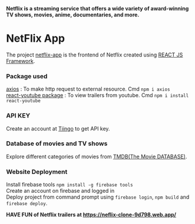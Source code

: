 **Netflix is a streaming service that offers a wide variety of award-winning TV shows, movies, anime, documentaries, and more.**

# NetFlix App
The project [netflix-app](https://github.com/AkshataGirkar/netflix-app/) is the frontend of Netflix created using [REACT JS Framework](https://reactjs.org/).
### Package used
[axios](https://www.npmjs.com/package/axios) : To make http request to external resource. Cmd `npm i axios`\
[react-youtube package](https://www.npmjs.com/package/react-youtube) : To view trailers from youtube. Cmd `npm i install react-youtube`
### API KEY 
Create an account at [Tiingo](https://api.tiingo.com) to get API key. 
### Database of movies and TV shows 
Explore different categories of movies from [TMDB(The Movie DATABASE)](https://www.themoviedb.org/).
### Website Deployment
Install firebase tools `npm install -g firebase tools`\
Create an account on firebase and logged in\
Deploy project from command prompt using `firebase login`, `npm build` and `firebase deploy`.

**HAVE FUN of Netflix trailers at https://neflix-clone-9d798.web.app/**
